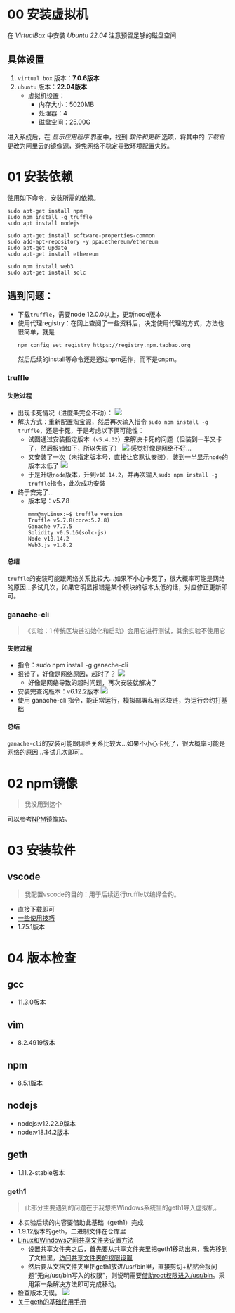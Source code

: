 # 00 安装虚拟机

在 *VirtualBox* 中安装 *Ubuntu 22.04* 注意预留足够的磁盘空间

## 具体设置
1. `virtual box` 版本：**7.0.6版本**
2. `ubuntu` 版本：**22.04版本**
    * 虚拟机设置：
        * 内存大小：5020MB
        * 处理器：4
        * 磁盘空间：25.00G

进入系统后，在 *显示应用程序* 界面中，找到 *软件和更新* 选项，将其中的 *下载自* 更改为阿里云的镜像源，避免网络不稳定导致环境配置失败。


# 01 安装依赖

使用如下命令，安装所需的依赖。

```shell
sudo apt-get install npm
sudo npm install -g truffle
sudo apt install nodejs

sudo apt-get install software-properties-common
sudo add-apt-repository -y ppa:ethereum/ethereum
sudo apt-get update
sudo apt-get install ethereum

sudo npm install web3
sudo apt-get install solc
```

## 遇到问题：

* 下载`truffle`，需要node 12.0.0以上，更新node版本
* 使用代理registry：在网上查阅了一些资料后，决定使用代理的方式，方法也很简单，就是
    ```bash
    npm config set registry https://registry.npm.taobao.org
    ```
   然后后续的install等命令还是通过npm运作，而不是cnpm。

### truffle

#### 失败过程

* 出现卡死情况（进度条完全不动）：
![](./newpic/fuxianpic.jpg)
* 解决方式：重新配置淘宝源，然后再次输入指令 `sudo npm install -g truffle`，还是卡死，于是考虑以下俩可能性：
    * 试图通过安装指定版本（`v5.4.32`）来解决卡死的问题（但装到一半又卡了，然后报错如下，所以失败了）
    ![](./newpic/en2.jpg)
    感觉好像是网络不好...
    * 又安装了一次（未指定版本号，直接让它默认安装），装到一半显示`node`的版本太低了
    ![](./newpic/en3.jpg)
    * 于是升级`node`版本，升到`v18.14.2`，并再次输入`sudo npm install -g truffle`指令，此次成功安装
* 终于安完了...
    * 版本号：v5.7.8
        ```shell
        mmm@myLinux:~$ truffle version
        Truffle v5.7.8(core:5.7.8)
        Ganache v7.7.5
        Solidity v0.5.16(solc-js)
        Node v18.14.2
        Web3.js v1.8.2
        ```

#### 总结
`truffle`的安装可能跟网络关系比较大...如果不小心卡死了，很大概率可能是网络的原因...多试几次，如果它明显报错是某个模块的版本太低的话，对应修正更新即可。

### ganache-cli

>《实验：1 传统区块链初始化和启动》会用它进行测试，其余实验不使用它

#### 失败过程

* 指令：sudo npm install -g ganache-cli 
* 报错了，好像是网络原因，超时了？
    ![](./newpic/en5.jpg)
    * 好像是网络导致的超时问题，再次安装就解决了
* 安装完查询版本：v6.12.2版本
    ![](./newpic/en6.jpg)
* 使用 ganache-cli 指令，能正常运行，模拟部署私有区块链，为运行合约打基础

#### 总结

`ganache-cli`的安装可能跟网络关系比较大...如果不小心卡死了，很大概率可能是网络的原因...多试几次即可。

# 02 npm镜像

> 我没用到这个

可以参考[NPM镜像站](https://npmmirror.com/)。

# 03 安装软件

## vscode

> 我配置vscode的目的：用于后续运行truffle以编译合约。

* 直接下载即可
* [一些使用技巧](https://blog.csdn.net/weixin_44062177/article/details/125302270?ops_request_misc=&request_id=&biz_id=102&utm_term=vscode%20truffle&utm_medium=distribute.pc_search_result.none-task-blog-2~all~sobaiduweb~default-9-125302270.nonecase&spm=1018.2226.3001.4187)
* 1.75.1版本

# 04 版本检查

## gcc

* 11.3.0版本

## vim

* 8.2.4919版本

## npm

* 8.5.1版本

## nodejs

* nodejs:v12.22.9版本
* node:v18.14.2版本

## geth

* 1.11.2-stable版本

### geth1

> 此部分主要遇到的问题在于我想把Windows系统里的geth1导入虚拟机。

* 本实验后续的内容要借助此基础（geth1）完成
* 1.9.12版本的geth，二进制文件在仓库里
* [Linux和Windows之间共享文件夹设置方法](https://blog.csdn.net/weixin_46952849/article/details/124061252?ops_request_misc=&request_id=&biz_id=102&utm_term=virtualbox%E5%85%B1%E4%BA%AB%E6%96%87%E4%BB%B6%E5%A4%B9&utm_medium=distribute.pc_search_result.none-task-blog-2~all~sobaiduweb~default-4-124061252.142^v73^insert_down3,201^v4^add_ask,239^v2^insert_chatgpt)
    * 设置共享文件夹之后，首先要从共享文件夹里把geth1移动出来，我先移到了文档里，[访问共享文件夹的权限设置](https://blog.csdn.net/a772304419/article/details/123048330)
    * 然后要从文档文件夹里把geth1放进/usr/bin里，直接剪切+粘贴会报问题“无向/usr/bin写入的权限”，则说明需要[借助root权限进入/usr/bin](https://blog.csdn.net/m0_59133441/article/details/122081288?ops_request_misc=%257B%2522request%255Fid%2522%253A%2522167739817216800192264491%2522%252C%2522scm%2522%253A%252220140713.130102334..%2522%257D&request_id=167739817216800192264491&biz_id=0&utm_medium=distribute.pc_search_result.none-task-blog-2~all~sobaiduend~default-1-122081288-null-null.142^v73^insert_down3,201^v4^add_ask,239^v2^insert_chatgpt&utm_term=linux%20%E7%A7%BB%E5%8A%A8%E6%96%87%E4%BB%B6%E6%9D%83%E9%99%90%E4%B8%8D%E5%A4%9F)。采用第一条解决方法即可完成移动。
* 检查版本无误。
![](./newpic/en4.jpg)
* [关于geth的基础使用手册](https://www.cnblogs.com/ddcoder/p/7837910.html)
